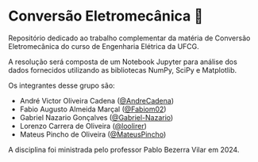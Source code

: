 # Conversão Eletromecânica 🧲

Repositório dedicado ao trabalho complementar da matéria de Conversão Eletromecânica do curso de Engenharia Elétrica da UFCG.

A resolução será composta de um Notebook Jupyter para análise dos dados fornecidos utilizando as bibliotecas NumPy, SciPy e Matplotlib.

Os integrantes desse grupo são:

- André Victor Oliveira Cadena ([@AndreCadena](https://github.com/AndreCadena))
- Fabio Augusto Almeida Marçal ([@Fabiom02](https://github.com/Fabiom02))
- Gabriel Nazario Gonçalves ([@Gabriel-Nazario](https://github.com/gabriel-nazario))
- Lorenzo Carrera de Oliveira ([@loolirer](https://github.com/loolirer))
- Mateus Pincho de Oliveira ([@MateusPincho](https://github.com/MateusPincho))

A disciplina foi ministrada pelo professor Pablo Bezerra Vilar em 2024.

